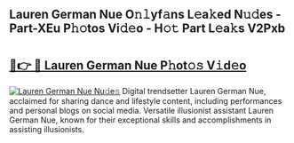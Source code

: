 ## Lauren German Nue O𝚗𝚕yf𝚊ns L𝚎a𝚔ed N𝚞𝚍es - Part-XEu P𝚑𝚘tos Vi𝚍𝚎o - H𝚘𝚝 Part L𝚎a𝚔s V2Pxb

# <h2><a href="http://kfddyjc.oniu.top/?m=Lauren+German+Nue">🔗👉 🔴 Lauren German Nue P𝚑ot𝚘𝚜 V𝚒d𝚎o</a></h2>

[![Lauren German Nue Nu𝚍e𝚜](https://i.imgur.com/0qMVB7G.gif)](http://kfddyjc.oniu.top/?m=Lauren+German+Nue)
Digital trendsetter Lauren German Nue, acclaimed for sharing dance and lifestyle content, including performances and personal blogs on social media. Versatile illusionist assistant Lauren German Nue, known for their exceptional skills and accomplishments in assisting illusionists.  
